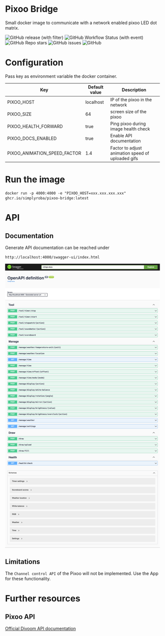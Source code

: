 # Pixoo Bridge
Small docker image to communicate with a network enabled pixoo LED dot matrix.

<!-- TODO Downloads from ghcr.io -->
![GitHub release (with filter)](https://img.shields.io/github/v/release/simplyRoba/pixoo-bridge?link=https%3A%2F%2Fgithub.com%2FsimplyRoba%2Fpixoo-bridge%2Freleases)
![GitHub Workflow Status (with event)](https://img.shields.io/github/actions/workflow/status/simplyRoba/pixoo-bridge/run-tests.yaml?link=https%3A%2F%2Fgithub.com%2FsimplyRoba%2Fpixoo-bridge%2Factions%2Fworkflows%2Frun-tests.yaml%3Fquery%3Dbranch%253Amain)
![GitHub Repo stars](https://img.shields.io/github/stars/simplyRoba/pixoo-bridge)
![GitHub issues](https://img.shields.io/github/issues/simplyRoba/pixoo-bridge?link=https%3A%2F%2Fgithub.com%2FsimplyRoba%2Fpixoo-bridge%2Fissues)
![GitHub](https://img.shields.io/github/license/simplyRoba/pixoo-bridge)

# Configuration
Pass key as environment variable the docker container.

| Key                          | Default value | Description                                       |
|------------------------------|---------------|---------------------------------------------------|
| PIXOO_HOST                   | localhost     | IP of the pixoo in the network                    |
| PIXOO_SIZE                   | 64            | screen size of the pixoo                          |
| PIXOO_HEALTH_FORWARD         | true          | Ping pixoo during image health check              |
| PIXOO_DOCS_ENABLED           | true          | Enable API documentation                          |
| PIXOO_ANIMATION_SPEED_FACTOR | 1.4           | Factor to adjust animation speed of uploaded gifs |

# Run the image
```shell
docker run -p 4000:4000 -e "PIXOO_HOST=xxx.xxx.xxx.xxx" ghcr.io/simplyroba/pixoo-bridge:latest
```

# API
## Documentation
Generate API documentation can be reached under 
```
http://localhost:4000/swagger-ui/index.html
```
![Swagger Screenshot](/docs/screenshot-swagger.png)


## Limitations
The `Channel control API` of the Pixoo will not be implemented. Use the App for these functionality.

# Further resources
## Pixoo API
[Official Divoom API documentation](http://doc.divoom-gz.com/web/#/12?page_id=191)
